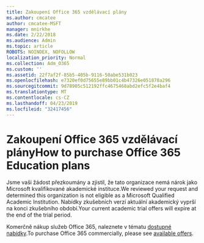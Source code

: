 ```yaml
---
title: Zakoupení Office 365 vzdělávací plány
ms.author: cmcatee
author: cmcatee-MSFT
manager: mnirkhe
ms.date: 2/22/2018
ms.audience: Admin
ms.topic: article
ROBOTS: NOINDEX, NOFOLLOW
localization_priority: Normal
ms.collection: Adm_O365
ms.custom: ''
ms.assetid: 22f7af2f-85b5-405b-9116-50abe531b023
ms.openlocfilehash: e7320ef0d75655e89bb01c4b47326e051878a296
ms.sourcegitcommit: 9d78905c512192ffc4675468abd2efc5f2e4baf4
ms.translationtype: MT
ms.contentlocale: cs-CZ
ms.lasthandoff: 04/23/2019
ms.locfileid: "32417456"
---
```

# <a name="how-to-purchase-office-365-education-plans"></a><span data-ttu-id="fbd43-102">Zakoupení Office 365 vzdělávací plány</span><span class="sxs-lookup"><span data-stu-id="fbd43-102">How to purchase Office 365 Education plans</span></span>

<span data-ttu-id="fbd43-103">Jsme vaši žádost přezkoumány a zjistil, že tato organizace nemá nárok jako Microsoft kvalifikované akademické instituce.</span><span class="sxs-lookup"><span data-stu-id="fbd43-103">We reviewed your request and determined this organization is not eligible as a Microsoft Qualified Academic Institution.</span></span> <span data-ttu-id="fbd43-104">Nabídky zkušebních verzí aktuální akademický vyprší na konci zkušebního období.</span><span class="sxs-lookup"><span data-stu-id="fbd43-104">Your current academic trial offers will expire at the end of the trial period.</span></span>
  
<span data-ttu-id="fbd43-105">Komerčně nákup služeb Office 365, naleznete v tématu [dostupné nabídky](https://go.microsoft.com/fwlink/p/?linkid=868433).</span><span class="sxs-lookup"><span data-stu-id="fbd43-105">To purchase Office 365 commercially, please see [available offers](https://go.microsoft.com/fwlink/p/?linkid=868433).</span></span>
  

